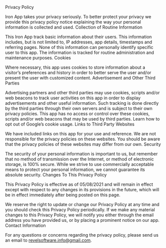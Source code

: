 Privacy Policy

Iron App takes your privacy seriously. To better protect your privacy we provide this privacy policy notice explaining the way your personal information is collected and used.
Collection of Routine Information

This Iron App track basic information about their users. This information includes, but is not limited to, IP addresses, app details, timestamps and referring pages. None of this information can personally identify specific user to this app. The information is tracked for routine administration and maintenance purposes.
Cookies

Where necessary, this app uses cookies to store information about a visitor’s preferences and history in order to better serve the user and/or present the user with customized content.
Advertisement and Other Third Parties

Advertising partners and other third parties may use cookies, scripts and/or web beacons to track user activities on this app in order to display advertisements and other useful information. Such tracking is done directly by the third parties through their own servers and is subject to their own privacy policies. This app has no access or control over these cookies, scripts and/or web beacons that may be used by third parties. Learn how to opt out of Google’s cookie usage.
Links to Third Party Websites

We have included links on this app for your use and reference. We are not responsible for the privacy policies on these websites. You should be aware that the privacy policies of these websites may differ from our own.
Security

The security of your personal information is important to us, but remember that no method of transmission over the Internet, or method of electronic storage, is 100% secure. While we strive to use commercially acceptable means to protect your personal information, we cannot guarantee its absolute security.
Changes To This Privacy Policy

This Privacy Policy is effective as of 05/08/2021 and will remain in effect except with respect to any changes in its provisions in the future, which will be in effect immediately after being posted on this page.

We reserve the right to update or change our Privacy Policy at any time and you should check this Privacy Policy periodically. If we make any material changes to this Privacy Policy, we will notify you either through the email address you have provided us, or by placing a prominent notice on our app.
Contact Information

For any questions or concerns regarding the privacy policy, please send us an email to revelsoftware.info@gmail.com.
